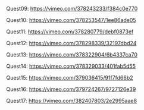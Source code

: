 Quest09:
https://vimeo.com/378243233/f384c0e770

Quest10: 
https://vimeo.com/378253547/1ee86ade05

Quest11:
https://vimeo.com/378280779/debf0873ef

Quest12:
https://vimeo.com/378298339/32197dbd24

Quest13:
https://vimeo.com/378322904/6b4337ca70

Quest14:
https://vimeo.com/378329033/401fab5d55

Quest15:
https://vimeo.com/379036415/91f7fd66b2

Quest16:
https://vimeo.com/379724267/9727126e39

Quest17:
https://vimeo.com/382407803/2e2995aae8
